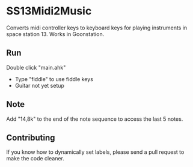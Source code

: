 # SS13Midi2Music

Converts midi controller keys to keyboard keys for playing instruments in space station 13. Works in Goonstation.

## Run

Double click "main.ahk"

- Type "fiddle" to use fiddle keys
- Guitar not yet setup

## Note

Add "14,8k" to the end of the note sequence to access the last 5 notes.

## Contributing

If you know how to dynamically set labels, please send a pull request to make the code cleaner.